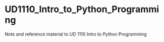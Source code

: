 # UD1110_Intro_to_Python_Programming
Note and reference material to UD 1110 Intro to Python Programming
